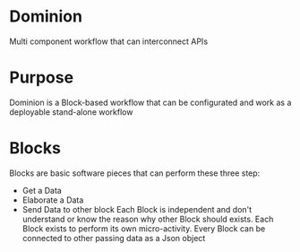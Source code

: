 # Dominion
Multi component workflow that can interconnect APIs
# Purpose
Dominion is a Block-based workflow that can be configurated and work as a deployable stand-alone workflow
# Blocks
Blocks are basic software pieces that can perform these three step:
- Get a Data
- Elaborate a Data
- Send Data to other block
Each Block is independent and don't understand or know the reason why other Block should exists. Each Block exists to perform its own micro-activity.
Every Block can be connected to other passing data as a Json object
